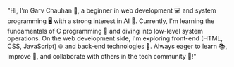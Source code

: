 "Hi, I’m Garv Chauhan 👋, a beginner in web development 💻 and system programming 🖥️ with a strong interest in AI 🤖. Currently, I'm learning the fundamentals of C programming 📝 and diving into low-level system operations. On the web development side, I'm exploring front-end (HTML, CSS, JavaScript) 🌐 and back-end technologies 💾. Always eager to learn 📚, improve 🔧, and collaborate with others in the tech community 🤝!"

